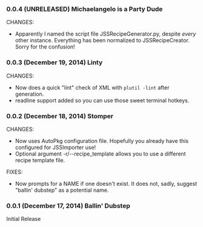 ### 0.0.4 (UNRELEASED) Michaelangelo is a Party Dude

CHANGES:

- Apparently I named the script file JSSRecipeGenerator.py, despite *every* other instance. Everything has been normalized to JSSRecipeCreator. Sorry for the confusion!

### 0.0.3 (December 19, 2014) Linty

CHANGES:

- Now does a quick "lint" check of XML with ```plutil -lint``` after generation.
- readline support added so you can use those sweet terminal hotkeys.

### 0.0.2 (December 18, 2014) Stomper

CHANGES:
- Now uses AutoPkg configuration file. Hopefully you already have this configured for JSSImporter use!
- Optional argument -r/--recipe_template allows you to use a different recipe template file.

FIXES:
- Now prompts for a NAME if one doesn't exist. It does not, sadly, suggest "ballin' dubstep" as a potential name. 

### 0.0.1 (December 17, 2014) Ballin' Dubstep

Initial Release
